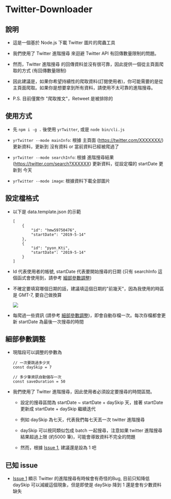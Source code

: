 # Twitter-Downloader

## 說明

* 這是一個基於 Node.js 下載 Twitter 圖片的爬蟲工具

* 我們使用了 Twitter 進階搜尋 來迴避 Twitter API 有回傳數量限制的問題。

* 然而，Twitter 進階搜尋 的回傳資料並沒有很可靠，因此提供一個從主頁面爬取的方式 (有回傳數量限制)

* 因此建議是，如果你希望持續性的爬取資料(訂閱使用者)，你可能需要的是從主頁面爬取。如果你是想要拿到所有資料，請使用不太可靠的進階搜尋。

* P.S. 目前僅實作 "爬取推文"，Retweet 是被排除的

## 使用方式

* 先 ```npm i -g .``` 後使用 ```yrTwitter```, 或是 ```node bin/cli.js```

* ```yrTwitter --mode mainInfo```: 根據 主頁面 (https://twitter.com/XXXXXXX/) 更新資料，更新到 沒有資料 or 當前資料已經被爬過了

* ```yrTwitter --mode searchInfo```: 根據 進階搜尋結果 (https://twitter.com/search?XXXXXX) 更新資料，從設定檔的 startDate 更新到 今天

* ```yrTwitter --mode image```: 根據資料下載全部圖片

## 設定檔格式

* 以下是 data.template.json 的示範

    ```
    [
        {
            "id": "hmw59750476",
            "startDate": "2019-5-14"
        },
        {
            "id": "pyon_Kti",
            "startDate": "2019-5-14"
        }
    ]

    ```

* Id 代表使用者的帳號, startDate 代表要開始搜尋的日期 (只有 searchInfo 這個函式會使用到，請參考 [細部參數調整](#細部參數調整))

* 不確定要填寫哪個日期的話，建議填這個日期的"前幾天"，因為我使用的時區是 GMT-7, 要自己做換算

    ![](https://i.imgur.com/FnvD6F9.png)

* 每爬過一些資訊 (請參考 [細部參數調整](#細部參數調整))，即會自動存檔一次。每次存檔都會更新 startDate 為最後一次搜尋的時間

## 細部參數調整

* 現階段可以調整的參數為

    ```
    // 一次要跳過多少天
    const daySkip = 7
    
    // 多少筆資訊自動儲存一次
    const saveDuration = 50
    ```

* 我們使用了 Twitter 進階搜尋，因此使用者必須設定要搜尋的時間區間。

    * 設定的搜尋區間為 startDate ~ startDate + daySkip 天，接著 startDate 更新成 startDate + daySkip 繼續迭代

    * 例如 daySkip 為七天，代表我們每七天丟一次 twitter 進階搜尋

    * daySkip 可以視同類似包成 batch 一起搜尋，注意如果 twitter 進階搜尋 結果超過上限 (約5000 筆)，可能會導致資料不完全的問題
    
    * 然而，根據 [Issue 1](https://github.com/yanagiragi/Twitter-Downloader/issues/1), 建議還是設為 1 吧

## 已知 issue

* [Issue 1](https://github.com/yanagiragi/Twitter-Downloader/issues/1) 顯示 Twitter 的進階搜尋有時候會有奇怪的Bug, 目前只知降低 daySkip 可以減緩這個現象，但是即使是 daySkip 降到 1 還是會有少數資料缺失
